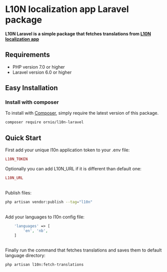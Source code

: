 L10N localization app Laravel package
======
**L10N Laravel is a simple package that fetches translations from [L10N localization app](https://l10n.app)**

## Requirements

 * PHP version 7.0 or higher
 * Laravel version 6.0 or higher

## Easy Installation

### Install with composer

To install with [Composer](https://getcomposer.org/), simply require the
latest version of this package.

```bash
composer require ornio/l10n-laravel
```

## Quick Start

First add your unique l10n application token to your .env file:

```php
L10N_TOKEN
```

Optionally you can add L10N_URL if it is different than default one:

```php
L10N_URL
```

\
Publish files:
```bash
php artisan vendor:publish --tag="l10n"
```

\
Add your languages to l10n config file:
```php
    'languages' => [
        'en', 'nb',
    ]
```

\
Finally run the command that fetches translations and saves them to default language directory:
```bash
php artisan l10n:fetch-translations
```
